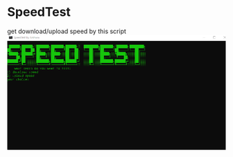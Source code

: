 # SpeedTest
get download/upload speed by this script
![alt text](https://raw.githubusercontent.com/4rshww/SpeedTest/%E2%80%8E/imagee.png)
